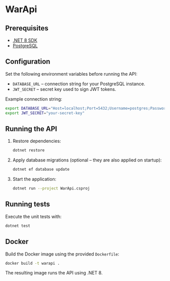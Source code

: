 # WarApi

## Prerequisites

- [.NET 8 SDK](https://dotnet.microsoft.com/download/dotnet/8.0)
- [PostgreSQL](https://www.postgresql.org/)

## Configuration

Set the following environment variables before running the API:

- `DATABASE_URL` &ndash; connection string for your PostgreSQL instance.
- `JWT_SECRET` &ndash; secret key used to sign JWT tokens.

Example connection string:

```bash
export DATABASE_URL="Host=localhost;Port=5432;Username=postgres;Password=pass;Database=war_api"
export JWT_SECRET="your-secret-key"
```

## Running the API

1. Restore dependencies:
   ```bash
   dotnet restore
   ```
2. Apply database migrations (optional &ndash; they are also applied on startup):
   ```bash
   dotnet ef database update
   ```
3. Start the application:
   ```bash
   dotnet run --project WarApi.csproj
   ```

## Running tests

Execute the unit tests with:

```bash
dotnet test
```

## Docker

Build the Docker image using the provided `Dockerfile`:

```bash
docker build -t warapi .
```

The resulting image runs the API using .NET 8.

